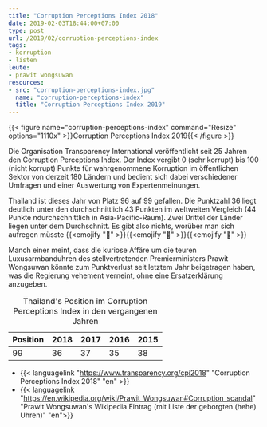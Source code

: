 ```yaml
---
title: "Corruption Perceptions Index 2018"
date: 2019-02-03T18:44:00+07:00
type: post
url: /2019/02/corruption-perceptions-index
tags:
- korruption
- listen
leute:
- prawit wongsuwan
resources:
- src: "corruption-perceptions-index.jpg"
  name: "corruption-perceptions-index"
  title: "Corruption Perceptions Index 2019"
---
```


{{< figure name="corruption-perceptions-index" command="Resize" options="1110x" >}}Corruption Perceptions Index 2019{{< /figure >}}

Die Organisation Transparency International veröffentlicht seit 25 Jahren den Corruption Perceptions Index. Der Index vergibt 0 (sehr korrupt) bis 100 (nicht korrupt) Punkte für wahrgenommene Korruption im öffentlichen Sektor von derzeit 180 Ländern und bedient sich dabei verschiedener Umfragen und einer Auswertung von Expertenmeinungen.

Thailand ist dieses Jahr von Platz 96 auf 99 gefallen. Die Punktzahl 36 liegt deutlich unter den durchschnittlich 43 Punkten im weltweiten Vergleich (44 Punkte ndurchschnittlich in Asia-Pacific-Raum). Zwei Drittel der Länder liegen unter dem Durchschnitt. Es gibt also nichts, worüber man sich aufregen müsste {{<emojify ":see_no_evil:" >}}{{<emojify ":hear_no_evil:" >}}{{<emojify ":speak_no_evil:" >}}

Manch einer meint, dass die kuriose Affäre um die teuren Luxusarmbanduhren des stellvertretenden Premierministers Prawit Wongsuwan könnte zum Punktverlust seit letztem Jahr beigetragen haben, was die Regierung vehement verneint, ohne eine Ersatzerklärung anzugeben.
<!--lint disable no-html-->
<table class="table table-sm table-bordered">
<caption>Thailand's Position im Corruption Perceptions Index in den vergangenen Jahren</caption>
<thead class="thead-dark">
	<tr>
		<th class="text-center">Position</th>
		<th class="text-center">2018</th>
		<th class="text-center">2017</th>
		<th class="text-center">2016</th>
		<th class="text-center">2015</th>
	</tr>
</thead>
<tbody>
	<tr>
		<td class="text-center">99</td>
		<td class="text-center">36</td>
		<td class="text-center">37</td>
		<td class="text-center">35</td>
		<td class="text-center">38</td>
	</tr>
</tbody>
</table>

-   {{< languagelink "https://www.transparency.org/cpi2018" "Corruption Perceptions Index 2018" "en" >}}
-   {{< languagelink "https://en.wikipedia.org/wiki/Prawit_Wongsuwan#Corruption_scandal" "Prawit Wongsuwan's Wikipedia Eintrag (mit Liste der geborgten (hehe) Uhren)" "en">}}
